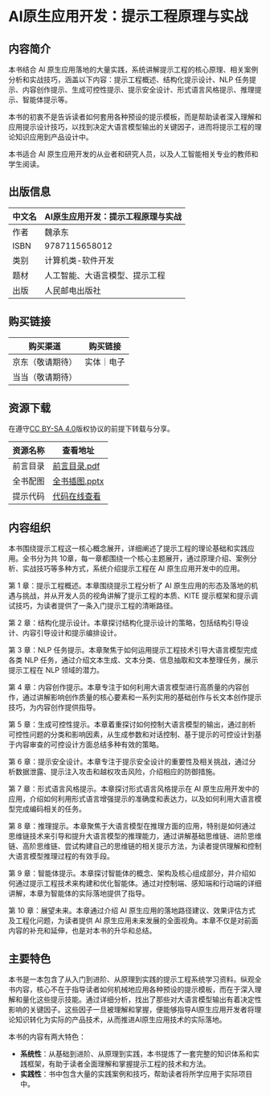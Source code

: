 # AI原生应用开发：提示工程原理与实战

## 内容简介

本书结合 AI 原生应用落地的大量实践，系统讲解提示工程的核心原理、相关案例分析和实战技巧，涵盖以下内容：提示工程概述、结构化提示设计、NLP 任务提示、内容创作提示、生成可控性提示、提示安全设计、形式语言风格提示、推理提示、智能体提示等。

本书的初衷不是告诉读者如何套用各种预设的提示模板，而是帮助读者深入理解和应用提示设计技巧，以找到决定大语言模型输出的关键因子，进而将提示工程的理论知识应用到产品设计中。

本书适合 AI 原生应用开发的从业者和研究人员，以及人工智能相关专业的教师和学生阅读。

## 出版信息

| 中文名 | AI原生应用开发：提示工程原理与实战 |
| ------ | ---------------------------------- |
| 作者   | 魏承东                             |
| ISBN   | 9787115658012                      |
| 类别   | 计算机类-软件开发                  |
| 题材   | 人工智能、大语言模型、提示工程     |
| 出版   | 人民邮电出版社                     |

## 购买链接

| 购买渠道         | 购买链接   |
| ---------------- | ---------- |
| 京东（敬请期待） | 实体｜电子 |
| 当当（敬请期待） |            |

## 资源下载

在遵守[CC BY-SA 4.0](https://creativecommons.org/licenses/by-sa/4.0/)版权协议的前提下转载与分享。

| 资源名称 | 查看地址                       |
| -------- | ------------------------------ |
| 前言目录 | [前言目录.pdf](前言目录.pdf)   |
| 全书配图 | [全书插图.pptx](全书插图.pptx) |
| 提示代码 | [代码在线查看](代码)           |

## 内容组织

本书围绕提示工程这一核心概念展开，详细阐述了提示工程的理论基础和实践应用。全书分为共 10章，每一章都围绕一个核心主题展开，通过原理介绍、案例分析、实战技巧等多种方式，系统介绍提示工程在 AI 原生应用开发中的应用。

第 1 章：提示工程概述。本章围绕提示工程分析了 AI 原生应用的形态及落地的机遇与挑战，并从开发人员的视角讲解了提示工程的本质、KITE 提示框架和提示调试技巧，为读者提供了一条入门提示工程的清晰路径。

第 2 章：结构化提示设计。本章探讨结构化提示设计的策略，包括结构引导设计、内容引导设计和提示编排设计。

第 3 章：NLP 任务提示。本章聚焦于如何运用提示工程技术引导大语言模型完成各类 NLP 任务，通过介绍文本生成、文本分类、信息抽取和文本整理任务，展示提示工程在 NLP 领域的潜力。

第 4 章：内容创作提示。本章专注于如何利用大语言模型进行高质量的内容创作，通过讲解影响创作质量的核心要素和一系列实用的基础创作与长文本创作提示技巧，为内容创作提供指导。

第 5 章：生成可控性提示。本章着重探讨如何控制大语言模型的输出，通过剖析可控性问题的分类和影响因素，从生成参数和对话控制、基于提示的可控设计到基于内容审查的可控设计方面总结多种有效的策略。

第 6 章：提示安全设计。本章专注于提示安全设计的重要性及相关挑战，通过分析数据泄露、提示注入攻击和越权攻击风险，介绍相应的防御措施。

第 7 章：形式语言风格提示。本章探讨形式语言风格提示在 AI 原生应用开发中的应用，介绍如何利用形式语言增强提示的准确度和表达力，以及如何利用大语言模型完成编码相关的任务。

第 8 章：推理提示。本章聚焦于大语言模型在推理方面的应用，特别是如何通过思维链技术来引导和提升大语言模型的推理能力，通过讲解基础思维链、进阶思维链、高阶思维链、尝试构建自己的思维链的相关提示方法，为读者提供理解和控制大语言模型推理过程的有效手段。

第 9 章：智能体提示。本章探讨智能体的概念、架构及核心组成部分，并介绍如何通过提示工程技术来构建和优化智能体。通过对控制端、感知端和行动端的详细讲解，本章为智能体的实际落地提供了指导。

第 10 章：展望未来。本章通过介绍 AI 原生应用的落地路径建议、效果评估方式及工程化问题，为读者提供 AI 原生应用未来发展的全面视角。本章不仅是对前面内容的补充和延伸，也是对本书的升华和总结。

## 主要特色

本书是一本包含了从入门到进阶、从原理到实践的提示工程系统学习资料。纵观全书内容，核心不在于指导读者如何机械地应用各种预设的提示模板，而在于深入理解和量化这些提示技能。通过详细分析，找出了那些对大语言模型输出有着决定性影响的关键因子。这些因子一旦被理解和掌握，便能够指导AI原生应用开发者将理论知识转化为实际的产品技术，从而推进AI原生应用技术的实际落地。

本书的内容有两大特色：

- **系统性**：从基础到进阶、从原理到实践，本书提炼了一套完整的知识体系和实践框架，有助于读者全面理解和掌握提示工程的技术和方法。
- **实践性**：书中包含大量的实践案例和技巧，帮助读者将所学应用于实际项目中。

